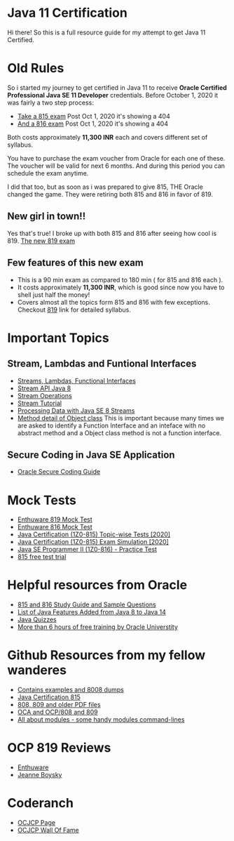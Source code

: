 # Java 11 Certification

Hi there! So this is a full resource guide for my attempt to get Java 11 Certified.


# Old Rules

So i started my journey to get certified in Java 11 to receive **Oracle Certified Professional Java SE 11 Developer** credentials.
Before October 1, 2020 it was fairly a two step process:

 - [Take a 815 exam](https://education.oracle.com/java-se-11-programmer-i/pexam_1Z0-815) Post Oct 1, 2020 it's showing a 404
 - [And a 816 exam](https://education.oracle.com/java-se-11-programmer-i/pexam_1Z0-816) Post Oct 1, 2020 it's showing a 404

Both costs approximately **11,300 INR** each and covers different set of syllabus.

You have to purchase the exam voucher from Oracle for each one of these. The voucher will be valid for next 6 months. And during this period you can schedule the exam anytime.

I did that too, but as soon as i was prepared to give 815, THE Oracle changed the game. They were retiring both 815 and 816 in favor of 819.

## New girl in town!!

Yes that's true! I broke up with both 815 and 816 after seeing how cool is 819.
[The new 819 exam](https://education.oracle.com/java-se-11-developer/pexam_1Z0-819)

## Few features of this new exam
- This is a 90 min exam as compared to 180 min ( for 815 and 816 each ).
- It costs approximately **11,300 INR**, which is good since now you have to shell just half the money! 
- Covers almost all the topics form 815 and 816 with few exceptions. Checkout [819](https://education.oracle.com/java-se-11-developer/pexam_1Z0-819) link for detailed syllabus.

# Important Topics

## Stream, Lambdas and Funtional Interfaces 
- [Streams, Lambdas, Functional Interfaces](https://www.linkedin.com/learning/functional-programming-with-streams-in-java-9)
- [Stream API Java 8](https://docs.oracle.com/javase/8/docs/api/java/util/stream/Stream.html)
- [Stream Operations](https://docs.oracle.com/javase/8/docs/api/java/util/stream/package-summary.html#StreamOps)
- [Stream Tutorial](https://www.baeldung.com/java-8-streams)
- [Processing Data with Java SE 8 Streams](https://www.oracle.com/technical-resources/articles/java/ma14-java-se-8-streams.html)
- [Method detail of Object class](https://docs.oracle.com/javase/8/docs/api/java/lang/Object.html)
  This is important because many times we are asked to identify a Function Interface and an inteface with no abstract method and a Object class method is not a function interface.
  
## Secure Coding in Java SE Application
- [Oracle Secure Coding Guide](https://www.oracle.com/java/technologies/javase/seccodeguide.html#9)


# Mock Tests
- [Enthuware 819 Mock Test](https://enthuware.com/java-certification-mock-exams/oracle-certified-professional/ocp-java-11-exam-1z0-819)
- [Enthuware 816 Mock Test](https://sites.fastspring.com/enthuware/product/1z0816)
- [Java Certification (1Z0-815) Topic-wise Tests [2020]](https://www.udemy.com/course/java-11_1z0-815/)
- [Java Certification (1Z0-815) Exam Simulation [2020]](https://www.udemy.com/course/java-se-11_1z0-815/)
- [Java SE Programmer II (1Z0-816) - Practice Test](https://www.udemy.com/course/java-se-programmer-ii-1z0-816-practice-test/)
- [815 free test trial](https://certify.cybervista.net/products/oracle/java-se-11-programmer-i-ocp-free-trial/)

# Helpful resources from Oracle

- [815 and 816 Study Guide and Sample Questions](https://www.oracle.com/a/ocom/img/dc/ww-java11-programmer-study-guide.pdf?intcmp=WWOUCERTBLOGECBYK051720)
- [List of Java Features Added from Java 8 to Java 14](https://ondro.inginea.eu/index.php/new-features-between-java-8-and-java-14/)
- [Java Quizzes](https://blogs.oracle.com/javamagazine/quiz-2)
- [More than 6 hours of free training by Oracle Universtity](https://learn.oracle.com/ols/module/overview/40805/79727)

# Github Resources from my fellow wanderes

- [Contains examples and 8008 dumps](https://github.com/springapidev/java-certification)
- [Java Certification 815](https://github.com/mariazevedo88/java-certification-oca)
- [808, 809 and older PDF files](https://github.com/MohamedDhiaJemai/Books-to-Prepare-Oracle-Java-Certification-Exams)
- [OCA and OCP/808 and 809](https://github.com/egenerat/java-8-certification)
- [All about modules - some handy modules command-lines](https://github.com/boyarsky/sybex-1Z0-815-chapter-11)

# OCP 819 Reviews
- [Enthuware](https://enthuware.com/oca-ocp-java-certification-resources/255-java-certification-819-experience)
- [Jeanne Boysky](https://www.selikoff.net/2020/09/26/jeannes-experience-taking-the-1z0-819-in-the-time-of-covid-19/)

# Coderanch
- [OCJCP Page](https://coderanch.com/f/24/java-programmer-OCPJP)
- [OCJCP Wall Of Fame](https://coderanch.com/wiki/659976/OCPJP-Wall-Fame)
